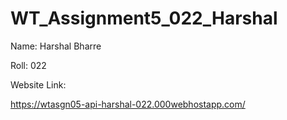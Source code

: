 # WT_Assignment5_022_Harshal

Name: Harshal Bharre

Roll: 022

Website Link:

https://wtasgn05-api-harshal-022.000webhostapp.com/
